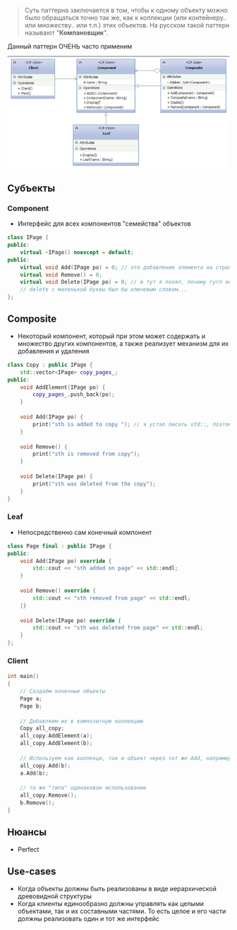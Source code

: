 > Суть паттерна заключается в том, чтобы к одному объекту можно было обращаться точно так же, как к коллекции (или контейнеру.. или множеству.. или т.п.) этих объектов. На русском такой паттерн называют "**Компановщик**".

Данный паттерн ОЧЕНЬ часто применим

![Untitled](programming/code/contents/design-patterns/image-storage/Untitled%202.png)

## Субъекты

### Component

- Интерфейс для всех компонентов "семейства" объектов

```cpp
class IPage {
public:
	virtual ~IPage() noexcept = default;
public:
	virtual void Add(IPage po) = 0; // это добавление элемента на страницу, а не то, что описывается в Composite
	virtual void Remove() = 0;
	virtual void Delete(IPage po) = 0; // и тут я понял, почему гугл нейминг пишет функции с заглавной буквы
	// delete с маленькой буквы был бы ключевым словом...
};

```

## Composite

- Некоторый компонент, который при этом может содержать и множество других компонентов, а также реализует механизм для их добавления и удаления

```cpp
class Copy : public IPage {
	std::vector<IPage> copy_pages_;
public:
	void AddElement(IPage po) {
		copy_pages_.push_back(po);
	}

	void Add(IPage po) {
		print("sth is added to copy "); // я устал писать std::, поэтому перешёл для удобства на print
	}

	void Remove() {
		print("sth is removed from copy");
	}

	void Delete(IPage po) {
		print("sth was deleted from the copy");
	}
}

```

### Leaf

- Непосредственно сам конечный компонент

```cpp
class Page final : public IPage {
public:
	void Add(IPage po) override {
		std::cout << "sth added on page" << std::endl;
	}

	void Remove() override {
		std::cout << "sth removed from page" << std::endl;
	|}

	void Delete(IPage po) override {
		std::cout << "sth was deleted from page" << std::endl;
	}
};

```

### Client

```cpp
int main()
{
	// Создаём конечные объекты
	Page a;
	Page b;

	// Добавляем их в композитную коллекцию
	Copy all_copy;
	all_copy.AddElement(a);
	all_copy.AddElement(b);

	// Используем как коллекци, так и объект через тот же Add, например
	all_copy.Add(b);
	a.Add(b);

	// то же "типа" одинаковое использование
	all_copy.Remove();
	b.Remove();
}

```

## Нюансы

- Perfect

## Use-cases

- Когда объекты должны быть реализованы в виде иерархической древовидной структуры
- Когда клиенты единообразно должны управлять как целыми объектами, так и их составными частями. То есть целое и его части должны реализовать один и тот же интерфейс